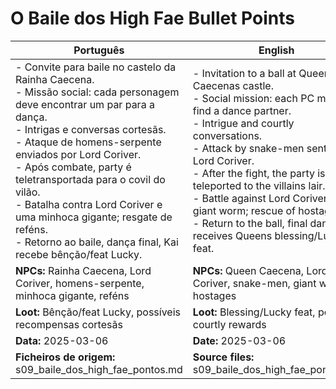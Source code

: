 # O Baile dos High Fae  Bullet Points

| Português                                                                                                                                                                                                                                                                                                                                                                                                                                    | English                                                                                                                                                                                                                                                                                                                                                                                                                        |
| -------------------------------------------------------------------------------------------------------------------------------------------------------------------------------------------------------------------------------------------------------------------------------------------------------------------------------------------------------------------------------------------------------------------------------------------- | ------------------------------------------------------------------------------------------------------------------------------------------------------------------------------------------------------------------------------------------------------------------------------------------------------------------------------------------------------------------------------------------------------------------------------ |
| - Convite para baile no castelo da Rainha Caecena.<br>- Missão social: cada personagem deve encontrar um par para a dança.<br>- Intrigas e conversas cortesãs.<br>- Ataque de homens-serpente enviados por Lord Coriver.<br>- Após combate, party é teletransportada para o covil do vilão.<br>- Batalha contra Lord Coriver e uma minhoca gigante; resgate de reféns.<br>- Retorno ao baile, dança final, Kai recebe bênção/feat Lucky.<br> | - Invitation to a ball at Queen Caecenas castle.<br>- Social mission: each PC must find a dance partner.<br>- Intrigue and courtly conversations.<br>- Attack by snake-men sent by Lord Coriver.<br>- After the fight, the party is teleported to the villains lair.<br>- Battle against Lord Coriver and a giant worm; rescue of hostages.<br>- Return to the ball, final dance, Kai receives Queens blessing/Lucky feat.<br> |
| **NPCs:** Rainha Caecena, Lord Coriver, homens-serpente, minhoca gigante, reféns                                                                                                                                                                                                                                                                                                                                                             | **NPCs:** Queen Caecena, Lord Coriver, snake-men, giant worm, hostages                                                                                                                                                                                                                                                                                                                                                         |
| **Loot:** Bênção/feat Lucky, possíveis recompensas cortesãs                                                                                                                                                                                                                                                                                                                                                                                  | **Loot:** Blessing/Lucky feat, possible courtly rewards                                                                                                                                                                                                                                                                                                                                                                        |
| **Data:** 2025-03-06                                                                                                                                                                                                                                                                                                                                                                                                                         | **Date:** 2025-03-06                                                                                                                                                                                                                                                                                                                                                                                                           |
| **Ficheiros de origem:** s09_baile_dos_high_fae_pontos.md                                                                                                                                                                                                                                                                                                                                                                                    | **Source files:** s09_baile_dos_high_fae_pontos.md                                                                                                                                                                                                                                                                                                                                                                             |


















